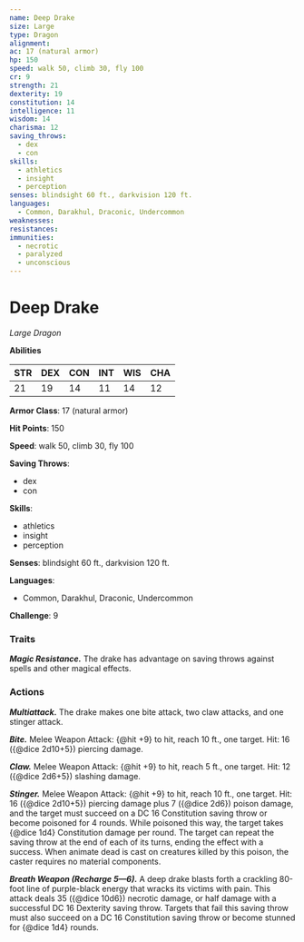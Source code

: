 ```yaml
---
name: Deep Drake
size: Large
type: Dragon
alignment: 
ac: 17 (natural armor)
hp: 150
speed: walk 50, climb 30, fly 100
cr: 9
strength: 21
dexterity: 19
constitution: 14
intelligence: 11
wisdom: 14
charisma: 12
saving_throws:
  - dex
  - con
skills:
  - athletics
  - insight
  - perception
senses: blindsight 60 ft., darkvision 120 ft.
languages:
  - Common, Darakhul, Draconic, Undercommon
weaknesses:
resistances:
immunities:
  - necrotic
  - paralyzed
  - unconscious
---
```


# Deep Drake

*Large Dragon*

**Abilities**

| STR | DEX | CON | INT | WIS | CHA |
| --- | --- | --- | --- | --- | --- |
| 21 | 19 | 14 | 11 | 14 | 12 |

**Armor Class**: 17 (natural armor)

**Hit Points**: 150

**Speed**: walk 50, climb 30, fly 100

**Saving Throws**:
  - dex
  - con

**Skills**:
  - athletics
  - insight
  - perception

**Senses**: blindsight 60 ft., darkvision 120 ft.

**Languages**:
  - Common, Darakhul, Draconic, Undercommon

**Challenge**: 9

### Traits
***Magic Resistance.*** The drake has advantage on saving throws against spells and other magical effects.

### Actions
***Multiattack.*** The drake makes one bite attack, two claw attacks, and one stinger attack.

***Bite.*** Melee Weapon Attack: {@hit +9} to hit, reach 10 ft., one target. Hit: 16 ({@dice 2d10+5}) piercing damage.

***Claw.*** Melee Weapon Attack: {@hit +9} to hit, reach 5 ft., one target. Hit: 12 ({@dice 2d6+5}) slashing damage.

***Stinger.*** Melee Weapon Attack: {@hit +9} to hit, reach 10 ft., one target. Hit: 16 ({@dice 2d10+5}) piercing damage plus 7 ({@dice 2d6}) poison damage, and the target must succeed on a DC 16 Constitution saving throw or become poisoned for 4 rounds. While poisoned this way, the target takes {@dice 1d4} Constitution damage per round. The target can repeat the saving throw at the end of each of its turns, ending the effect with a success. When animate dead is cast on creatures killed by this poison, the caster requires no material components.

***Breath Weapon (Recharge 5—6).*** A deep drake blasts forth a crackling 80-foot line of purple-black energy that wracks its victims with pain. This attack deals 35 ({@dice 10d6}) necrotic damage, or half damage with a successful DC 16 Dexterity saving throw. Targets that fail this saving throw must also succeed on a DC 16 Constitution saving throw or become stunned for {@dice 1d4} rounds.

